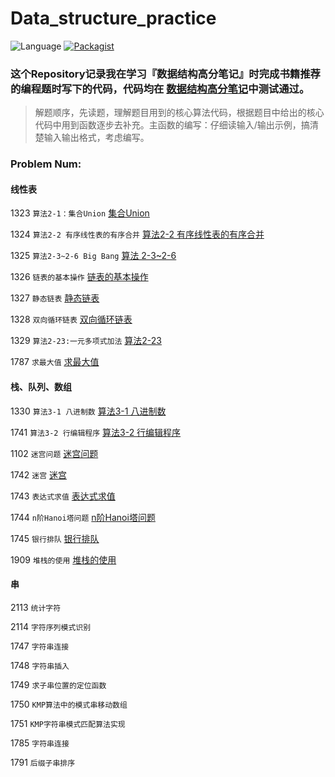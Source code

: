 # Data_structure_practice

![Language](https://img.shields.io/badge/language-Python%20%2F%20C++%2011-orange.svg)  [![Packagist](https://img.shields.io/packagist/l/doctrine/orm.svg?maxAge=2592000)]()

### 这个Repository记录我在学习『数据结构高分笔记』时完成书籍推荐的编程题时写下的代码，代码均在 [数据结构高分笔记](http://codeup.cn/problemset.php?search=%E6%95%B0%E6%8D%AE%E7%BB%93%E6%9E%84%E9%AB%98%E5%88%86%E7%AC%94%E8%AE%B0)中测试通过。

> 解题顺序，先读题，理解题目用到的核心算法代码，根据题目中给出的核心代码中用到函数逐步去补充。主函数的编写：仔细读输入/输出示例，搞清楚输入输出格式，考虑编写。

### Problem Num:

#### 线性表

1323 `算法2-1：集合Union`  [集合Union](http://codeup.cn/problem.php?id=1323)

1324 `算法2-2 有序线性表的有序合并` [算法2-2 有序线性表的有序合并](http://codeup.cn/problem.php?id=1324)

1325 `算法2-3~2-6 Big Bang` [算法 2-3~2-6](http://codeup.cn/problem.php?id=1325)

1326 `链表的基本操作` [链表的基本操作](http://codeup.cn/problem.php?id=1326)

1327 `静态链表` [静态链表](http://codeup.cn/problem.php?id=1327)

1328 `双向循环链表` [双向循环链表](http://codeup.cn/problem.php?id=1328)

1329 `算法2-23:一元多项式加法` [算法2-23](http://codeup.cn/problem.php?id=1329)

1787 `求最大值` [求最大值](http://codeup.cn/problem.php?id=1787)

#### 栈、队列、数组

1330 `算法3-1 八进制数` [算法3-1 八进制数](http://codeup.cn/problem.php?id=1330)

1741 `算法3-2 行编辑程序` [算法3-2 行编辑程序](http://codeup.cn/problem.php?id=1741)

1102 `迷宫问题` [迷宫问题](http://codeup.cn/problem.php?id=1102)

1742 `迷宫` [迷宫](http://codeup.cn/problem.php?id=1742)

1743 `表达式求值` [表达式求值](http://codeup.cn/problem.php?id=1742)

1744 `n阶Hanoi塔问题` [n阶Hanoi塔问题](http://codeup.cn/problem.php?id=1744)

1745 `银行排队` [银行排队](http://codeup.cn/problem.php?id=1745)

1909 `堆栈的使用` [堆栈的使用](http://codeup.cn/problem.php?id=1909)

#### 串

2113 `统计字符`

2114 `字符序列模式识别`

1747 `字符串连接`

1748 `字符串插入`

1749 `求子串位置的定位函数`

1750 `KMP算法中的模式串移动数组`

1751 `KMP字符串模式匹配算法实现`

1785 `字符串连接`

1791 `后缀子串排序`

